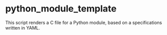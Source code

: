 # python_module_template
This script renders a C file for a Python module, based on a specifications written in YAML.
